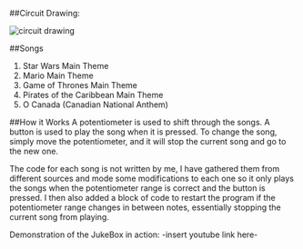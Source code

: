 ##Circuit Drawing: 

![circuit drawing](https://user-images.githubusercontent.com/29009445/29200997-2b7ee5f4-7e28-11e7-8d6e-a9bf3de054d5.png)

##Songs
1. Star Wars Main Theme 
2. Mario Main Theme 
2. Game of Thrones Main Theme 
4. Pirates of the Caribbean Main Theme 
5. O Canada (Canadian National Anthem)

##How it Works 
A potentiometer is used to shift through the songs. 
A button is used to play the song when it is pressed. 
To change the song, simply move the potentiometer, and it will stop the current song and go to the new one. 

The code for each song is not written by me, I have gathered them from different sources and mode some modifications to each one 
so it only plays the songs when the potentiometer range is correct and the button is pressed. I then also added a block of code to 
restart the program if the potentiometer range changes in between notes, essentially stopping the current song from playing.


Demonstration of the JukeBox in action: -insert youtube link here- 





